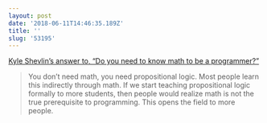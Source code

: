 ```yaml
---
layout: post
date: '2018-06-11T14:46:35.189Z'
title: ''
slug: '53195'
---
```

[Kyle Shevlin’s answer to, “Do you need to know math to be a programmer?”](https://twitter.com/kyleshevlin/status/1005685351287963648?s=21)

> You don’t need math, you need propositional logic. Most people learn this indirectly through math. If we start teaching propositional logic formally to more students, then people would realize math is not the true prerequisite to programming. This opens the field to more people.

